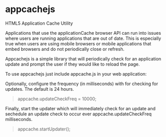 appcachejs
==========

HTML5 Application Cache Utility

Applications that use the applicationCache browser API can run into issues where users are running applications that are out of date. This is especially true when users are using mobile browsers or mobile applications that embed browsers and do not periodically close or refresh.

Appcachejs is a simple library that will periodically check for an application update and prompt the user if they would like to reload the page.

To use appcachejs just include appcache.js in your web application:

> <script src="appcache.js"></script>

Optionally, configure the frequency (in milliseconds) with for checking for updates. The default is 24 hours.

> appcache.updateCheckFreq = 10000;

Finally, start the updater which will immediately check for an update and sechedule an update check to occur ever appcache.updateCheckFreq milliseconds.

> appcache.startUpdater();

